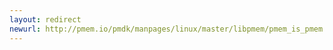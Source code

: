 ```yaml
---
layout: redirect
newurl: http://pmem.io/pmdk/manpages/linux/master/libpmem/pmem_is_pmem.3.html
---
```

